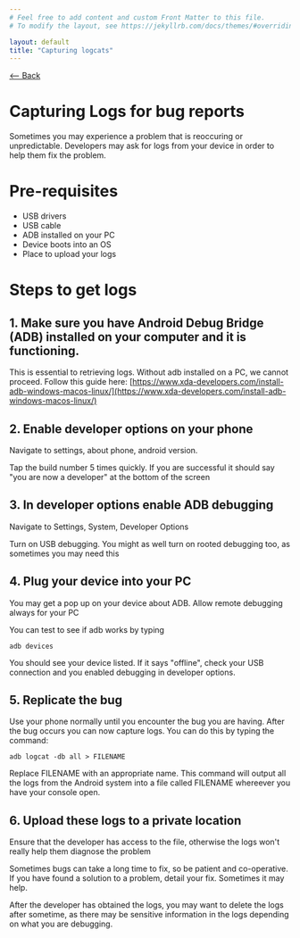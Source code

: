```yaml
---
# Feel free to add content and custom Front Matter to this file.
# To modify the layout, see https://jekyllrb.com/docs/themes/#overriding-theme-defaults

layout: default
title: "Capturing logcats"
---
```

[ <-- Back](../)
# Capturing Logs for bug reports
Sometimes you may experience a problem that is reoccuring or unpredictable. Developers may ask for logs from your device in order to help them fix the problem.

# Pre-requisites
- USB drivers
- USB cable
- ADB installed on your PC
- Device boots into an OS
- Place to upload your logs

# Steps to get logs
## 1. Make sure you have Android Debug Bridge (ADB) installed on your computer and it is functioning. 
This is essential to retrieving logs. Without adb installed on a PC, we cannot proceed. Follow this guide here: [https://www.xda-developers.com/install-adb-windows-macos-linux/](https://www.xda-developers.com/install-adb-windows-macos-linux/)

## 2. Enable developer options on your phone
Navigate to settings, about phone, android version.

Tap the build number 5 times quickly. If you are successful it should say "you are now a developer" at the bottom of the screen

## 3. In developer options enable ADB debugging 
Navigate to Settings, System, Developer Options

Turn on USB debugging. You might as well turn on rooted debugging too, as sometimes you may need this

## 4. Plug your device into your PC
You may get a pop up on your device about ADB. Allow remote debugging always for your PC

You can test to see if adb works by typing 

``
adb devices
``

You should see your device listed. If it says "offline", check your USB connection and you enabled debugging in developer options.

## 5. Replicate the bug 
Use your phone normally until you encounter the bug you are having. After the bug occurs you can now capture logs. You can do this by typing the command:

``
adb logcat -db all > FILENAME
``

Replace FILENAME with an appropriate name. This command will output all the logs from the Android system into a file called FILENAME whereever you have your console open.

## 6. Upload these logs to a private location
Ensure that the developer has access to the file, otherwise the logs won't really help them diagnose the problem

Sometimes bugs can take a long time to fix, so be patient and co-operative. If you have found a solution to a problem, detail your fix. Sometimes it may help. 

After the developer has obtained the logs, you may want to delete the logs after sometime, as there may be sensitive information in the logs depending on what you are debugging. 